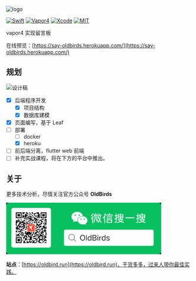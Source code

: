 
![logo](http://blog.loveli.site/2020-08-23-logo.png)

[![Swift](https://img.shields.io/badge/Swift-5.2-orange.svg)](https://swift.org)
[![Vapor4](https://img.shields.io/badge/Vapor-4-F6CBCA.svg)](https://github.com/vapor/vapor)
[![Xcode](https://img.shields.io/badge/Xcode-11.6-blue.svg)](https://developer.apple.com/xcode)
[![MIT](https://img.shields.io/badge/licenses-MIT-red.svg)](https://opensource.org/licenses/MIT)

vapor4 实现留言板

在线预览：[https://say-oldbirds.herokuapp.com/](https://say-oldbirds.herokuapp.com/)

## 规划

![设计稿](http://blog.loveli.site/2020-08-26-landscape22.png)

* [x] 后端程序开发
  * [x] 项目结构
  * [x] 数据库建模
* [x] 页面编写，基于 Leaf
* [ ] 部署
  * [ ] docker
  * [x] heroku
* [ ] 前后端分离，flutter web 前端
* [ ] 补充实战课程，将在下方的平台中推出。

## 关于

更多技术分析，尽情关注官方公众号 **OldBirds**

<img src="https://github.com/swiftdo/swiftdo.github.io/blob/master/wechat.png" width="420" />

**站点**：[https://oldbird.run](https://oldbird.run)，干货多多，过来人带你最佳实践。
